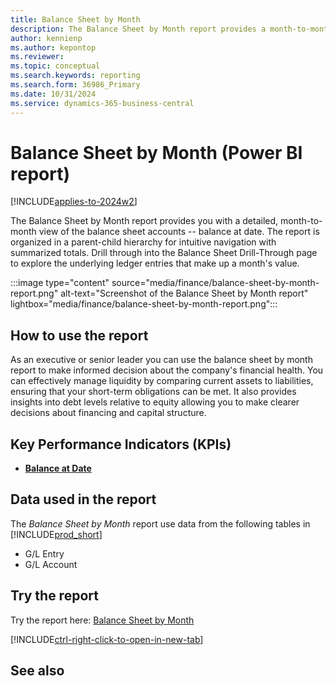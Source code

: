 ```yaml
---
title: Balance Sheet by Month
description: The Balance Sheet by Month report provides a month-to-month view of the balance at date for all Balance Sheet accounts. 
author: kennienp
ms.author: kepontop
ms.reviewer:
ms.topic: conceptual
ms.search.keywords: reporting
ms.search.form: 36986_Primary
ms.date: 10/31/2024
ms.service: dynamics-365-business-central
---
```


# Balance Sheet by Month (Power BI report)

[!INCLUDE[applies-to-2024w2](includes/applies-to-2024w2.md)]

The Balance Sheet by Month report provides you with a detailed, month-to-month view of the balance sheet accounts -- balance at date. The report is organized in a parent-child hierarchy for intuitive navigation with summarized totals. Drill through into the Balance Sheet Drill-Through page to explore the underlying ledger entries that make up a month's value. 

:::image type="content" source="media/finance/balance-sheet-by-month-report.png" alt-text="Screenshot of the Balance Sheet by Month report" lightbox="media/finance/balance-sheet-by-month-report.png":::

## How to use the report

As an executive or senior leader you can use the balance sheet by month report to make informed decision about the company's financial health. You can effectively manage liquidity by comparing current assets to liabilities, ensuring that your short-term obligations can be met. It also provides insights into debt levels relative to equity allowing you to make clearer decisions about financing and capital structure. 

## Key Performance Indicators (KPIs)

- [**Balance at Date**](finance-powerbi-kpis.md#balance-at-date)

## Data used in the report

The *Balance Sheet by Month* report use data from the following tables in [!INCLUDE[prod_short](includes/prod_short.md)]

- G/L Entry
- G/L Account

## Try the report

Try the report here: [Balance Sheet by Month](https://businesscentral.dynamics.com?page=36986)

[!INCLUDE[ctrl-right-click-to-open-in-new-tab](includes/ctrl-right-click-to-open-in-new-tab.md)]

## See also